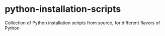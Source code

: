 # python-installation-scripts
Collection of Python installation scripts from source, for different flavors of Python
